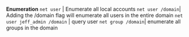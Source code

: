 **Enumeration**
`net user` | Enumerate all local accounts
`net user /domain`| Adding the /domain flag will enumerate all users in the entire domain
`net user jeff_admin /domain` | query user
`net group /domain`| enumerate all groups in the domain